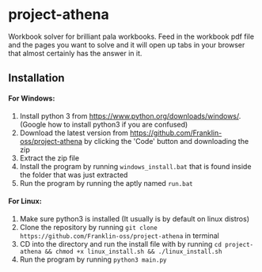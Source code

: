 # project-athena
Workbook solver for brilliant pala workbooks. Feed in the workbook pdf file and the pages you want to solve and it
will open up tabs in your browser that almost certainly has the answer in it.

## Installation
#### For Windows:
1. Install python 3 from https://www.python.org/downloads/windows/. (Google how to install python3 if you are confused)
2. Download the latest version from https://github.com/Franklin-oss/project-athena by clicking the 'Code' button and downloading the zip
3. Extract the zip file
2. Install the program by running `windows_install.bat` that is found inside the folder that was just extracted
3. Run the program by running the aptly named `run.bat`

#### For Linux:
1. Make sure python3 is installed (It usually is by default on linux distros)
2. Clone the repository by running `git clone https://github.com/Franklin-oss/project-athena` in terminal
3. CD into the directory and run the install file with by running `cd project-athena && chmod +x linux_install.sh && ./linux_install.sh`
4. Run the program by running `python3 main.py`